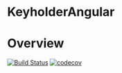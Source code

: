 KeyholderAngular
================

Overview
========

[![Build Status](https://travis-ci.org/maprox/keyholder-angular.svg?branch=master)](https://travis-ci.org/maprox/keyholder-angular) 
[![codecov](https://codecov.io/gh/maprox/keyholder-angular/branch/master/graph/badge.svg)](https://codecov.io/gh/maprox/keyholder-angular)

